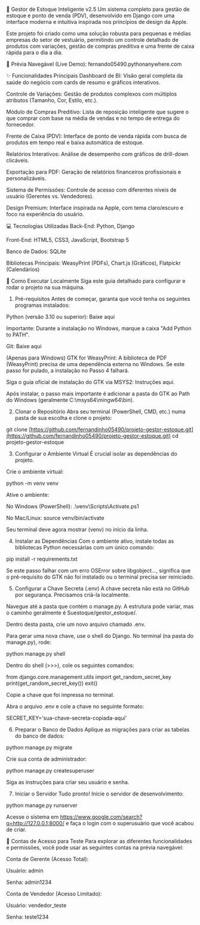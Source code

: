 🚀 Gestor de Estoque Inteligente v2.5
Um sistema completo para gestão de estoque e ponto de venda (PDV), desenvolvido em Django com uma interface moderna e intuitiva inspirada nos princípios de design da Apple.

Este projeto foi criado como uma solução robusta para pequenas e médias empresas do setor de vestuário, permitindo um controle detalhado de produtos com variações, gestão de compras preditiva e uma frente de caixa rápida para o dia a dia.

🔗 Prévia Navegável (Live Demo): fernando05490.pythonanywhere.com

✨ Funcionalidades Principais
Dashboard de BI: Visão geral completa da saúde do negócio com cards de resumo e gráficos interativos.

Controle de Variações: Gestão de produtos complexos com múltiplos atributos (Tamanho, Cor, Estilo, etc.).

Módulo de Compras Preditivo: Lista de reposição inteligente que sugere o que comprar com base na média de vendas e no tempo de entrega do fornecedor.

Frente de Caixa (PDV): Interface de ponto de venda rápida com busca de produtos em tempo real e baixa automática de estoque.

Relatórios Interativos: Análise de desempenho com gráficos de drill-down clicáveis.

Exportação para PDF: Geração de relatórios financeiros profissionais e personalizáveis.

Sistema de Permissões: Controle de acesso com diferentes níveis de usuário (Gerentes vs. Vendedores).

Design Premium: Interface inspirada na Apple, com tema claro/escuro e foco na experiência do usuário.

💻 Tecnologias Utilizadas
Back-End: Python, Django

Front-End: HTML5, CSS3, JavaScript, Bootstrap 5

Banco de Dados: SQLite

Bibliotecas Principais: WeasyPrint (PDFs), Chart.js (Gráficos), Flatpickr (Calendários)

🚀 Como Executar Localmente
Siga este guia detalhado para configurar e rodar o projeto na sua máquina.

1. Pré-requisitos
Antes de começar, garanta que você tenha os seguintes programas instalados:

Python (versão 3.10 ou superior): Baixe aqui

Importante: Durante a instalação no Windows, marque a caixa "Add Python to PATH".

Git: Baixe aqui

(Apenas para Windows) GTK for WeasyPrint: A biblioteca de PDF (WeasyPrint) precisa de uma dependência externa no Windows. Se este passo for pulado, a instalação no Passo 4 falhará.

Siga o guia oficial de instalação do GTK via MSYS2: Instruções aqui.

Após instalar, o passo mais importante é adicionar a pasta do GTK ao Path do Windows (geralmente C:\msys64\mingw64\bin).

2. Clonar o Repositório
Abra seu terminal (PowerShell, CMD, etc.) numa pasta de sua escolha e clone o projeto:

git clone [https://github.com/fernandinho05490/projeto-gestor-estoque.git](https://github.com/fernandinho05490/projeto-gestor-estoque.git)
cd projeto-gestor-estoque

3. Configurar o Ambiente Virtual
É crucial isolar as dependências do projeto.

Crie o ambiente virtual:

python -m venv venv

Ative o ambiente:

No Windows (PowerShell): .\venv\Scripts\Activate.ps1

No Mac/Linux: source venv/bin/activate

Seu terminal deve agora mostrar (venv) no início da linha.

4. Instalar as Dependências
Com o ambiente ativo, instale todas as bibliotecas Python necessárias com um único comando:

pip install -r requirements.txt

Se este passo falhar com um erro OSError sobre libgobject..., significa que o pré-requisito do GTK não foi instalado ou o terminal precisa ser reiniciado.

5. Configurar a Chave Secreta (.env)
A chave secreta não está no GitHub por segurança. Precisamos criá-la localmente.

Navegue até a pasta que contém o manage.py. A estrutura pode variar, mas o caminho geralmente é Suestoque/gestor_estoque/.

Dentro desta pasta, crie um novo arquivo chamado .env.

Para gerar uma nova chave, use o shell do Django. No terminal (na pasta do manage.py), rode:

python manage.py shell

Dentro do shell (>>>), cole os seguintes comandos:

from django.core.management.utils import get_random_secret_key
print(get_random_secret_key())
exit()

Copie a chave que foi impressa no terminal.

Abra o arquivo .env e cole a chave no seguinte formato:

SECRET_KEY='sua-chave-secreta-copiada-aqui'

6. Preparar o Banco de Dados
Aplique as migrações para criar as tabelas do banco de dados:

python manage.py migrate

Crie sua conta de administrador:

python manage.py createsuperuser

Siga as instruções para criar seu usuário e senha.

7. Iniciar o Servidor
Tudo pronto! Inicie o servidor de desenvolvimento:

python manage.py runserver

Acesse o sistema em https://www.google.com/search?q=http://127.0.0.1:8000/ e faça o login com o superusuário que você acabou de criar.

🔑 Contas de Acesso para Teste
Para explorar as diferentes funcionalidades e permissões, você pode usar as seguintes contas na prévia navegável:

Conta de Gerente (Acesso Total):

Usuário: admin

Senha: admin1234

Conta de Vendedor (Acesso Limitado):

Usuário: vendedor_teste

Senha: teste1234